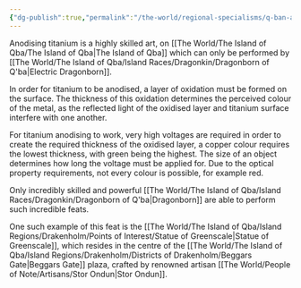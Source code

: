 ```yaml
---
{"dg-publish":true,"permalink":"/the-world/regional-specialisms/q-ban-anodised-titanium/"}
---
```


Anodising titanium is a highly skilled art, on [[The World/The Island of Qba/The Island of Qba\|The Island of Qba]] which can only be performed by [[The World/The Island of Qba/Island Races/Dragonkin/Dragonborn of Q'ba\|Electric Dragonborn]].

In order for titanium to be anodised, a layer of oxidation must be formed on the surface. The thickness of this oxidation determines the perceived colour of the metal, as the reflected light of the oxidised layer and titanium surface interfere with one another. 

For titanium anodising to work, very high voltages are required in order to create the required thickness of the oxidised layer, a copper colour requires the lowest thickness, with green being the highest. The size of an object determines how long the voltage must be applied for. Due to the optical property requirements, not every colour is possible, for example red. 

Only incredibly skilled and powerful [[The World/The Island of Qba/Island Races/Dragonkin/Dragonborn of Q'ba\|Dragonborn]] are able to perform such incredible feats.

One such example of this feat is the [[The World/The Island of Qba/Island Regions/Drakenholm/Points of Interest/Statue of Greenscale\|Statue of Greenscale]], which resides in the centre of the [[The World/The Island of Qba/Island Regions/Drakenholm/Districts of Drakenholm/Beggars Gate\|Beggars Gate]] plaza, crafted by renowned artisan [[The World/People of Note/Artisans/Stor Ondun\|Stor Ondun]].


